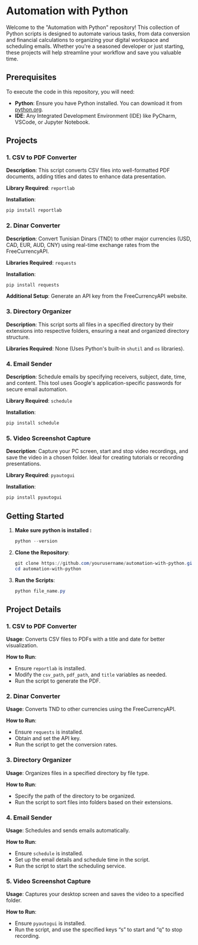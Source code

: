 # Automation with Python

Welcome to the "Automation with Python" repository! This collection of Python scripts is designed to automate various tasks, from data conversion and financial calculations to organizing your digital workspace and scheduling emails. Whether you're a seasoned developer or just starting, these projects will help streamline your workflow and save you valuable time.

## Prerequisites

To execute the code in this repository, you will need:

- **Python**: Ensure you have Python installed. You can download it from [python.org](https://www.python.org/downloads/).
- **IDE**: Any Integrated Development Environment (IDE) like PyCharm, VSCode, or Jupyter Notebook.

## Projects

### 1. CSV to PDF Converter

**Description**: This script converts CSV files into well-formatted PDF documents, adding titles and dates to enhance data presentation.

**Library Required**: `reportlab`

**Installation**:

```powershell
pip install reportlab
```

### 2. Dinar Converter

**Description**: Convert Tunisian Dinars (TND) to other major currencies (USD, CAD, EUR, AUD, CNY) using real-time exchange rates from the FreeCurrencyAPI.

**Libraries Required**: `requests`

**Installation**:

```powershell
pip install requests
```

**Additional Setup**: Generate an API key from the FreeCurrencyAPI website.

### 3. Directory Organizer

**Description**: This script sorts all files in a specified directory by their extensions into respective folders, ensuring a neat and organized directory structure.

**Libraries Required**: None (Uses Python's built-in `shutil` and `os` libraries).

### 4. Email Sender

**Description**: Schedule emails by specifying receivers, subject, date, time, and content. This tool uses Google's application-specific passwords for secure email automation.

**Library Required**: `schedule`

**Installation**:

```powershell
pip install schedule
```

### 5. Video Screenshot Capture

**Description**: Capture your PC screen, start and stop video recordings, and save the video in a chosen folder. Ideal for creating tutorials or recording presentations.

**Library Required**: `pyautogui`

**Installation**:

```powershell
pip install pyautogui
```

## Getting Started

1. **Make sure python is installed :**
    
    ```powershell
    python --version
    ```
    
2. **Clone the Repository**:
    
    ```powershell
    git clone https://github.com/yourusername/automation-with-python.git
    cd automation-with-python
    ```
    
3. **Run the Scripts**:
    ```powershell
    python file_name.py
    ```

## Project Details

### 1. CSV to PDF Converter

**Usage**: Converts CSV files to PDFs with a title and date for better visualization.

**How to Run**:

- Ensure `reportlab` is installed.
- Modify the `csv_path`, `pdf_path`, and `title` variables as needed.
- Run the script to generate the PDF.

### 2. Dinar Converter

**Usage**: Converts TND to other currencies using the FreeCurrencyAPI.

**How to Run**:

- Ensure `requests` is installed.
- Obtain and set the API key.
- Run the script to get the conversion rates.

### 3. Directory Organizer

**Usage**: Organizes files in a specified directory by file type.

**How to Run**:

- Specify the path of the directory to be organized.
- Run the script to sort files into folders based on their extensions.

### 4. Email Sender

**Usage**: Schedules and sends emails automatically.

**How to Run**:

- Ensure `schedule` is installed.
- Set up the email details and schedule time in the script.
- Run the script to start the scheduling service.

### 5. Video Screenshot Capture

**Usage**: Captures your desktop screen and saves the video to a specified folder.

**How to Run**:

- Ensure `pyautogui` is installed.
- Run the script, and use the specified keys “s” to start and “q” to stop recording.

